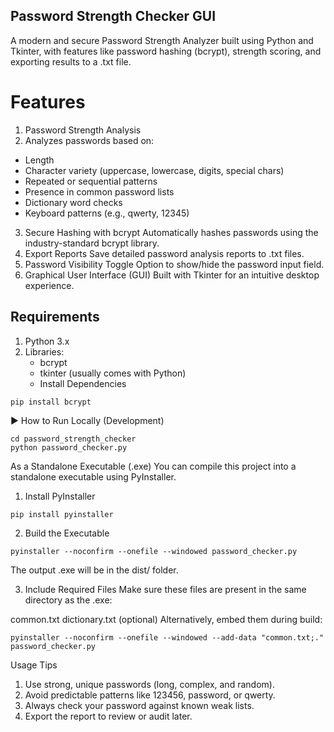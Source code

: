 ## Password Strength Checker GUI
A modern and secure Password Strength Analyzer built using Python and Tkinter, with features like password hashing (bcrypt), strength scoring, and exporting results to a .txt file.

# Features
1. Password Strength Analysis
2. Analyzes passwords based on:
  - Length
  - Character variety (uppercase, lowercase, digits, special chars)
  - Repeated or sequential patterns
  - Presence in common password lists
  - Dictionary word checks
  - Keyboard patterns (e.g., qwerty, 12345)
3. Secure Hashing with bcrypt
Automatically hashes passwords using the industry-standard bcrypt library.
4. Export Reports
Save detailed password analysis reports to .txt files.
5. Password Visibility Toggle
Option to show/hide the password input field.
6. Graphical User Interface (GUI)
Built with Tkinter for an intuitive desktop experience.

## Requirements
1. Python 3.x
2. Libraries:
    - bcrypt
    - tkinter (usually comes with Python)
    - Install Dependencies
```
pip install bcrypt
```

▶️ How to Run
Locally (Development)
```
cd password_strength_checker
python password_checker.py
```

As a Standalone Executable (.exe)
You can compile this project into a standalone executable using PyInstaller.

1. Install PyInstaller
```
pip install pyinstaller
```
2. Build the Executable
```
pyinstaller --noconfirm --onefile --windowed password_checker.py
```

The output .exe will be in the dist/ folder.

3. Include Required Files
Make sure these files are present in the same directory as the .exe:

common.txt
dictionary.txt (optional)
Alternatively, embed them during build:
```
pyinstaller --noconfirm --onefile --windowed --add-data "common.txt;." password_checker.py
```
Usage Tips
1. Use strong, unique passwords (long, complex, and random).
2. Avoid predictable patterns like 123456, password, or qwerty.
3. Always check your password against known weak lists.
4. Export the report to review or audit later.
